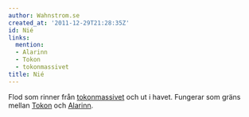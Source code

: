 ```yaml
---
author: Wahnstrom.se
created_at: '2011-12-29T21:28:35Z'
id: Nié
links:
  mention:
  - Alarinn
  - Tokon
  - tokonmassivet
title: Nié
---
```


Flod som rinner från [tokonmassivet] och ut i havet. Fungerar som gräns mellan [Tokon] och
[Alarinn].

  [tokonmassivet]: tokonmassivet
  [Tokon]: Tokon
  [Alarinn]: Alarinn